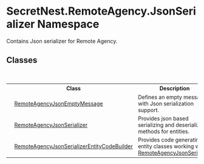 # SecretNest.RemoteAgency.JsonSerializer Namespace
 

Contains Json serializer for Remote Agency.


## Classes
&nbsp;<table><tr><th></th><th>Class</th><th>Description</th></tr><tr><td>![Public class](media/pubclass.gif "Public class")</td><td><a href="T_SecretNest_RemoteAgency_JsonSerializer_RemoteAgencyJsonEmptyMessage">RemoteAgencyJsonEmptyMessage</a></td><td>
Defines an empty message with Json serialization support.</td></tr><tr><td>![Public class](media/pubclass.gif "Public class")</td><td><a href="T_SecretNest_RemoteAgency_JsonSerializer_RemoteAgencyJsonSerializer">RemoteAgencyJsonSerializer</a></td><td>
Provides json based serializing and deserializing methods for entities.</td></tr><tr><td>![Public class](media/pubclass.gif "Public class")</td><td><a href="T_SecretNest_RemoteAgency_JsonSerializer_RemoteAgencyJsonSerializerEntityCodeBuilder">RemoteAgencyJsonSerializerEntityCodeBuilder</a></td><td>
Provides code generating for entity classes working with <a href="T_SecretNest_RemoteAgency_JsonSerializer_RemoteAgencyJsonSerializer">RemoteAgencyJsonSerializer</a></td></tr></table>&nbsp;
